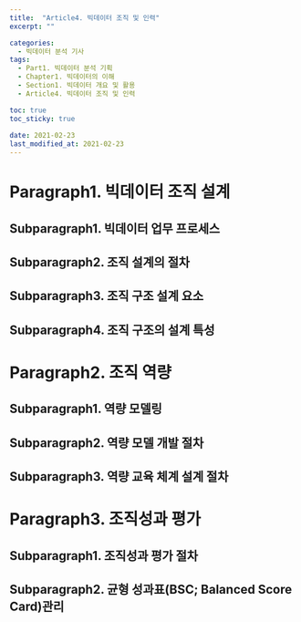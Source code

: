 ```yaml
---
title:  "Article4. 빅데이터 조직 및 인력"
excerpt: ""

categories:
  - 빅데이터 분석 기사
tags:
  - Part1. 빅데이터 분석 기획
  - Chapter1. 빅데이터의 이해
  - Section1. 빅데이터 개요 및 활용
  - Article4. 빅데이터 조직 및 인력

toc: true
toc_sticky: true
 
date: 2021-02-23
last_modified_at: 2021-02-23
---
```



# Paragraph1. 빅데이터 조직 설계

## Subparagraph1. 빅데이터 업무 프로세스

## Subparagraph2. 조직 설계의 절차

## Subparagraph3. 조직 구조 설계 요소

## Subparagraph4. 조직 구조의 설계 특성

# Paragraph2. 조직 역량

## Subparagraph1. 역량 모델링

## Subparagraph2. 역량 모델 개발 절차

## Subparagraph3. 역량 교육 체계 설계 절차

# Paragraph3. 조직성과 평가

## Subparagraph1. 조직성과 평가 절차

## Subparagraph2. 균형 성과표(BSC; Balanced Score Card)관리
